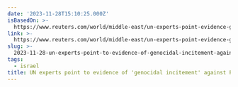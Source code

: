 ```yaml
---
date: '2023-11-28T15:10:25.000Z'
isBasedOn: >-
  https://www.reuters.com/world/middle-east/un-experts-point-evidence-genocidal-incitement-against-palestinians-2023-11-16/
link: >-
  https://www.reuters.com/world/middle-east/un-experts-point-evidence-genocidal-incitement-against-palestinians-2023-11-16/
slug: >-
  2023-11-28-un-experts-point-to-evidence-of-genocidal-incitement-against-palestinians
tags:
  - israel
title: UN experts point to evidence of 'genocidal incitement' against Palestinians
---
```


